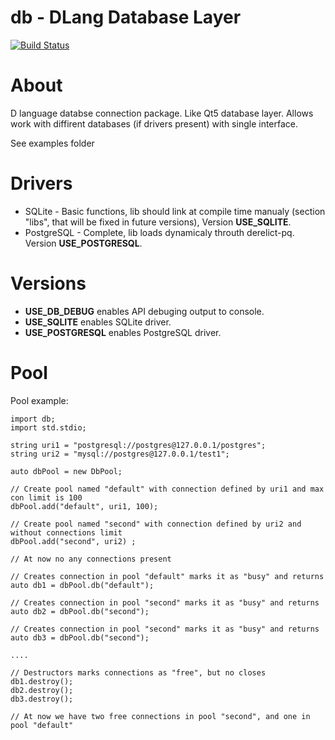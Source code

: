 db - DLang Database Layer
=========================
[![Build Status](https://travis-ci.org/anton-dutov/db.svg?branch=master)](https://travis-ci.org/anton-dutov/db)


About
=====
D language databse connection package. Like Qt5 database layer.
Allows work with diffirent databases (if drivers present) with single interface.

See examples folder

Drivers
=======
* SQLite - Basic functions, lib should link at compile time manualy (section "libs", that will be fixed in future versions), Version **USE_SQLITE**.
* PostgreSQL - Complete, lib loads dynamicaly throuth derelict-pq. Version **USE_POSTGRESQL**.



Versions
========

* **USE_DB_DEBUG** enables API debuging output to console.
* **USE_SQLITE** enables SQLite driver.
* **USE_POSTGRESQL** enables PostgreSQL driver.


Pool
====
Pool example:

    import db;
    import std.stdio;

    string uri1 = "postgresql://postgres@127.0.0.1/postgres";
    string uri2 = "mysql://postgres@127.0.0.1/test1";

    auto dbPool = new DbPool;

    // Create pool named "default" with connection defined by uri1 and max con limit is 100
    dbPool.add("default", uri1, 100);

    // Create pool named "second" with connection defined by uri2 and without connections limit
    dbPool.add("second", uri2) ;

    // At now no any connections present

    // Creates connection in pool "default" marks it as "busy" and returns
    auto db1 = dbPool.db("default");

    // Creates connection in pool "second" marks it as "busy" and returns
    auto db2 = dbPool.db("second");

    // Creates connection in pool "second" marks it as "busy" and returns
    auto db3 = dbPool.db("second");

    ....

    // Destructors marks connections as "free", but no closes
    db1.destroy();
    db2.destroy();
    db3.destroy();

    // At now we have two free connections in pool "second", and one in pool "default"


